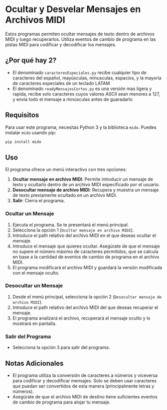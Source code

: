 
# Ocultar y Desvelar Mensajes en Archivos MIDI

Estos programas permiten ocultar mensajes de texto dentro de archivos MIDI y luego recuperarlos. Utiliza eventos de cambio de programa en las pistas MIDI para codificar y decodificar los mensajes.

## ¿Por qué hay 2?

- El denominado `caracteresEspeciales.py` recibe cualquier tipo de caracteres del español, mayúsculas, minusculas, espacios, y la mayoria de caracteres especiales de un teclado LATAM
- El denominado `readyMensajesCortos.py` es una versión mas ligera y rapida, recibe solo caracteres cuyos valores ASCII sean menores a 127, y envía todo el mensaje a minúsculas antes de guaradarlo

 
## Requisitos

Para usar este programa, necesitas Python 3 y la biblioteca `mido`. Puedes instalar `mido` usando pip:

```bash
pip install mido
```

## Uso

El programa ofrece un menú interactivo con tres opciones:

1. **Ocultar mensaje en archivo MIDI**: Permite introducir un mensaje de texto y ocultarlo dentro de un archivo MIDI especificado por el usuario.
2. **Desocultar mensaje de archivo MIDI**: Recupera y muestra un mensaje de texto previamente ocultado en un archivo MIDI.
3. **Salir**: Cierra el programa.

### Ocultar un Mensaje

1. Ejecuta el programa. Se te presentará el menú principal.
2. Selecciona la opción 1 (`Ocultar mensaje en archivo MIDI`).
3. Introduce el path relativo del archivo MIDI en el que deseas ocultar el mensaje.
4. Introduce el mensaje que quieres ocultar. Asegúrate de que el mensaje no supere el número máximo de caracteres permitidos, que se calcula en base a la cantidad de eventos de cambio de programa en el archivo MIDI.
5. El programa modificará el archivo MIDI y guardará la versión modificada con el mensaje oculto.

### Desocultar un Mensaje

1. Desde el menú principal, selecciona la opción 2 (`Desocultar mensaje de archivo MIDI`).
2. Introduce el path relativo del archivo MIDI del que deseas recuperar el mensaje.
3. El programa analizará el archivo, recuperará el mensaje oculto y lo mostrará en pantalla.

### Salir del Programa

- Selecciona la opción 3 para salir del programa.

## Notas Adicionales

- El programa utiliza la conversión de caracteres a números y viceversa para codificar y decodificar mensajes. Solo se deben usar caracteres que puedan ser convertidos de esta manera (principalmente letras y números).
- Asegúrate de que el archivo MIDI de destino tiene suficientes eventos de cambio de programa para alojar tu mensaje.
